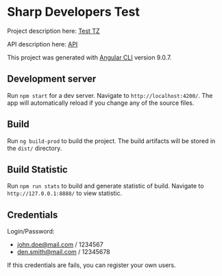 # Sharp Developers Test 

Project description here: [Test TZ](https://drive.google.com/open?id=1NMfvzJq173mqQwrMq5-s5PqQ-c6kZE1ZqhTbruGsv80)

API description here: [API](https://drive.google.com/open?id=1JbBdzroRFkHuUNAF7fnDuXvPgHgY-XvM8f_6R7bUjkg)

This project was generated with [Angular CLI](https://github.com/angular/angular-cli) version 9.0.7.

## Development server

Run `npm start` for a dev server. Navigate to `http://localhost:4200/`. The app will automatically reload if you change any of the source files.

## Build

Run `ng build-prod` to build the project. The build artifacts will be stored in the `dist/` directory.

## Build Statistic

Run `npm run stats` to build and generate statistic of build. Navigate to `http://127.0.0.1:8888/` to view statistic.

## Credentials

Login/Password:

- john.doe@mail.com / 1234567
- den.smith@mail.com / 12345678

If this credentials are fails, you can register your own users.
